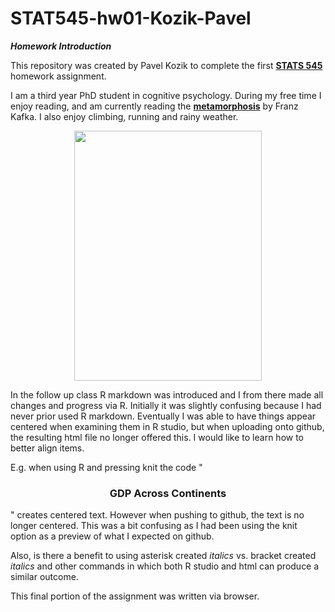 # STAT545-hw01-Kozik-Pavel

***Homework Introduction***

This repository was created by Pavel Kozik to complete the first [**STATS 545**](https://www.rstudio.com/wp-content/uploads/2015/02/rmarkdown-cheatsheet.pdf) homework assignment.

I am a third year PhD student in cognitive psychology. During my free time I enjoy reading, and am currently reading the [**metamorphosis**](https://www.goodreads.com/book/show/485894.The_Metamorphosis) by Franz Kafka. I also enjoy climbing, running and rainy weather.

<p align="center">
<img src="https://qph.ec.quoracdn.net/main-qimg-007fed4d54b8cf5b497fef6f9e8a16d5-c", height="400px" width="300px">
</p>


In the follow up class R markdown was introduced and I from there made all changes and progress via R. Initially it was slightly confusing because I had never prior used R markdown. Eventually I was able to have things appear centered when examining them in R studio, but when uploading onto github, the resulting html file no longer offered this. I would like to learn how to better align items.

E.g. when using R and pressing knit the code "<center> <h3>GDP Across Continents</h3> </center>" creates centered text. However when pushing to github, the text is no longer centered. This was a bit confusing as I had been using the knit option as a preview of what I expected on github. 

Also, is there a benefit to using asterisk created *italics* vs. bracket created <i> italics</i> and other commands in which both R studio and html can produce a similar outcome.

This final  portion of the assignment was written via browser.
